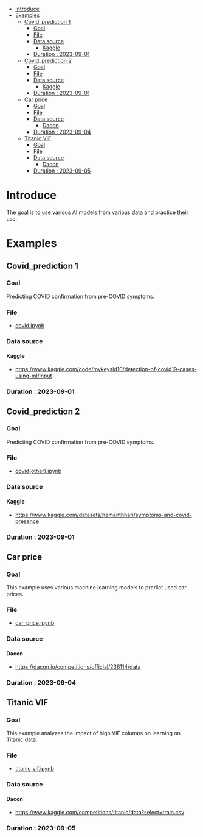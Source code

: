 - [Introduce](#introduce)
- [Examples](#examples)
  - [Covid\_prediction 1](#covid_prediction-1)
    - [Goal](#goal)
    - [File](#file)
    - [Data source](#data-source)
      - [Kaggle](#kaggle)
    - [Duration : 2023-09-01](#duration--2023-09-01)
  - [Covid\_prediction 2](#covid_prediction-2)
    - [Goal](#goal-1)
    - [File](#file-1)
    - [Data source](#data-source-1)
      - [Kaggle](#kaggle-1)
    - [Duration : 2023-09-01](#duration--2023-09-01-1)
  - [Car price](#car-price)
    - [Goal](#goal-2)
    - [File](#file-2)
    - [Data source](#data-source-2)
      - [Dacon](#dacon)
    - [Duration : 2023-09-04](#duration--2023-09-04)
  - [Titanic VIF](#titanic-vif)
    - [Goal](#goal-3)
    - [File](#file-3)
    - [Data source](#data-source-3)
      - [Dacon](#dacon-1)
    - [Duration : 2023-09-05](#duration--2023-09-05)

# Introduce
The goal is to use various AI models from various data and practice their use.

# Examples
## Covid_prediction 1 
### Goal
Predicting COVID confirmation from pre-COVID symptoms.

### File
* [covid.ipynb](https://github.com/tooha289/AI_Example/blob/main/covid(other_data).ipynb)

### Data source
#### Kaggle
* https://www.kaggle.com/code/mykeysid10/detection-of-covid19-cases-using-ml/input

### Duration : 2023-09-01

## Covid_prediction 2
### Goal
Predicting COVID confirmation from pre-COVID symptoms.

### File
* [covid(other).ipynb](https://github.com/tooha289/AI_Example/blob/main/covid(other_data).ipynb)

### Data source
#### Kaggle
* https://www.kaggle.com/datasets/hemanthhari/symptoms-and-covid-presence
  
### Duration : 2023-09-01

## Car price
### Goal
This example uses various machine learning models to predict used car prices.

### File
* [car_price.ipynb](https://github.com/tooha289/AI_Example/blob/main/car_price.ipynb)

### Data source
#### Dacon
* https://dacon.io/competitions/official/236114/data
  
### Duration : 2023-09-04

## Titanic VIF
### Goal
This example analyzes the impact of high VIF columns on learning on Titanic data.

### File
* [titanic_vif.ipynb](https://github.com/tooha289/AI_Example/blob/main/titanic_vif.ipynb)

### Data source
#### Dacon
* https://www.kaggle.com/competitions/titanic/data?select=train.csv

### Duration : 2023-09-05
